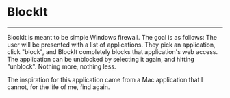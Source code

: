 # BlockIt #
-----------
BlockIt is meant to be simple Windows firewall.  The goal is as follows: The user will be presented with a list of applications. They pick an application, click "block", and BlockIt completely blocks that application's web access.  The application can be unblocked by selecting it again, and hitting "unblock". Nothing more, nothing less.

The inspiration for this application came from a Mac application that I cannot, for the life of me, find again.
